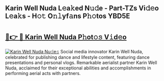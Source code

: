 ## Karin Well Nuda L𝚎a𝚔ed N𝚞𝚍e - Part-TZs Vi𝚍𝚎o L𝚎a𝚔s - H𝚘𝚝 O𝚗𝚕yf𝚊ns P𝚑𝚘tos YBD5E

# <h2><a href="http://kf3ag5o.oniu.top/?m=Karin+Well+Nuda">🔗👉 🔴 Karin Well Nuda P𝚑ot𝚘𝚜 V𝚒d𝚎o</a></h2>

[![Karin Well Nuda Nu𝚍e𝚜](https://i.imgur.com/0qMVB7G.gif)](http://kf3ag5o.oniu.top/?m=Karin+Well+Nuda)
Social media innovator Karin Well Nuda, celebrated for publishing dance and lifestyle content, featuring dance presentations and personal vlogs. Remarkable aerialist partner Karin Well Nuda, acclaimed for their exceptional abilities and accomplishments in performing aerial acts with partners.  

